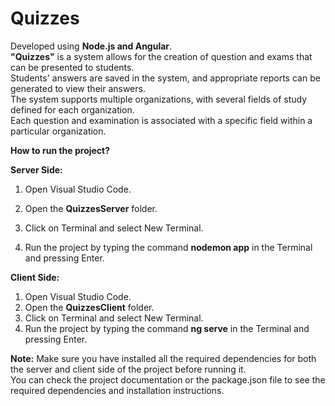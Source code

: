# Quizzes

Developed using **Node.js and Angular**.\
**"Quizzes"** is a system allows for the creation of question and exams that can be presented to students.\
Students' answers are saved in the system, and appropriate reports can be generated to view their answers.\
The system supports multiple organizations, with several fields of study defined for each organization.\
Each question and examination is associated with a specific field within a particular organization.


**How to run the project?**

**Server Side:**

1) Open Visual Studio Code.

2) Open the **QuizzesServer** folder.

3) Click on Terminal and select New Terminal.

3) Run the project by typing the command **nodemon app** in the Terminal and pressing Enter.

**Client Side:**

1) Open Visual Studio Code.
2) Open the **QuizzesClient** folder.
3) Click on Terminal and select New Terminal.
4) Run the project by typing the command **ng serve** in the Terminal and pressing Enter.

**Note:** Make sure you have installed all the required dependencies for both the server and client side of the project before running it.
<br>
You can check the project documentation or the package.json file to see the required dependencies and installation instructions.
